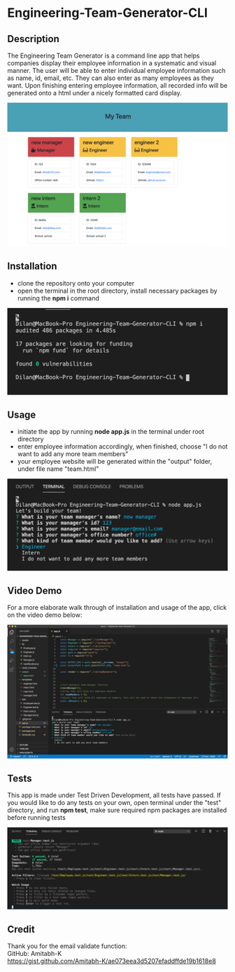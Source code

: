 # Engineering-Team-Generator-CLI

## Description
The Engineering Team Generator is a command line app that helps companies display their employee information in a systematic and visual manner. The user will be able to enter individual employee information such as name, id, email, etc. They can also enter as many employees as they want. Upon finishing entering employee information, all recorded info will be generated onto a html under a nicely formatted card display.  



![Screenshot](assets/teamhtml.png)  

## Installation
- clone the repository onto your computer
- open the terminal in the root directory, install necessary packages by running the **npm i** command

![Screenshot](assets/install.png)  

## Usage
- initiate the app by running **node app.js** in the terminal under root directory
- enter employee information accordingly, when finished, choose "I do not want to add any more team members"
- your employee website will be generated within the "output" folder, under file name "team.html"

![Screenshot](assets/usage.png)  

## Video Demo
For a more elaborate walk through of installation and usage of the app, click on the video demo below:  

[![Video Demo](assets/videodemo.png)](https://drive.google.com/file/d/1X7XPFwQ-ILHBJhlX6m6BnmCsnBVifkNL/view "video demo")

## Tests
This app is made under Test Driven Development, all tests have passed. If you would like to do any tests on your own, open terminal under the "test" directory, and run **npm test**, make sure required npm packages are installed before running tests

![Screenshot](assets/tests.png)  

## Credit
Thank you for the email validate function:   
GitHub: Amitabh-K  
https://gist.github.com/Amitabh-K/ae073eea3d5207efaddffde19b1618e8